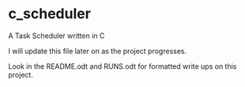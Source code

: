 # c_scheduler
A Task Scheduler written in C

I will update this file later on as the project progresses.

Look in the README.odt and RUNS.odt for formatted write ups on this project.